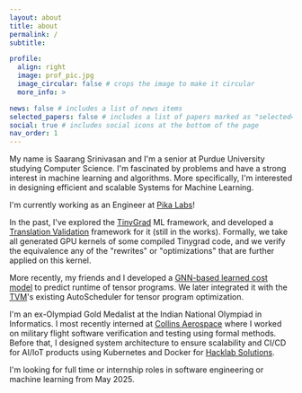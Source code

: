 ```yaml
---
layout: about
title: about
permalink: /
subtitle: 

profile:
  align: right
  image: prof_pic.jpg
  image_circular: false # crops the image to make it circular
  more_info: >

news: false # includes a list of news items
selected_papers: false # includes a list of papers marked as "selected={true}"
social: true # includes social icons at the bottom of the page
nav_order: 1
---
```


My name is Saarang Srinivasan and I'm a senior at Purdue University studying Computer Science. I'm fascinated by problems and have a strong interest in machine learning and algorithms. More specifically, I'm interested in designing efficient and scalable Systems for Machine Learning.

I'm currently working as an Engineer at [Pika Labs](https://pika.art/)!

In the past, I've explored the [TinyGrad](https://tinygrad.org/) ML framework, and developed a [Translation Validation](https://saarang123.github.io/projects/2_project/) framework for it (still in the works). Formally, we take all generated GPU kernels of some compiled Tinygrad code, and we verify the equivalence any of the "rewrites" or "optimizations" that are further applied on this kernel.

More recently, my friends and I developed a [GNN-based learned cost model](https://saarang123.github.io/projects/1_project/) to predict runtime of tensor programs. We later integrated it with the [TVM](https://tvm.apache.org/)'s existing AutoScheduler for tensor program optimization.

I'm an ex-Olympiad Gold Medalist at the Indian National Olympiad in Informatics. I most recently interned at [Collins Aerospace](https://www.collinsaerospace.com/) where I worked on military flight software verification and testing using formal methods. Before that, I designed system architecture to ensure scalability and CI/CD for AI/IoT products using Kubernetes and Docker for [Hacklab Solutions](https://www.hacklab.solutions/).

I'm looking for full time or internship roles in software engineering or machine learning from May 2025.
